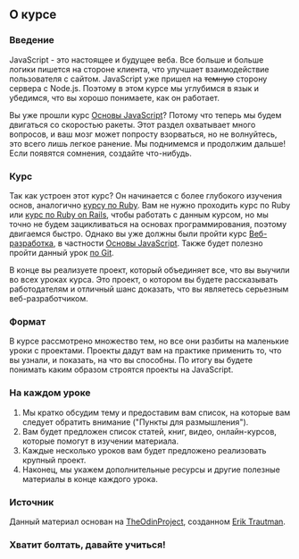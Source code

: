 ## О курсе

### Введение

JavaScript - это настоящее и будущее веба. Все больше и больше логики пишется на стороне клиента, что улучшает взаимодействие пользователя с сайтом. JavaScript уже пришел на ~~темную~~ сторону сервера с Node.js. Поэтому в этом курсе мы углубимся в язык и убедимся, что вы хорошо понимаете, как он работает.

Вы уже прошли курс [Основы JavaScript](https://vectree.ru/text/46/0/0)? Потому что теперь мы будем двигаться со скоростью ракеты. Этот раздел охватывает много вопросов, и ваш мозг может попросту взорваться, но не волнуйтесь, это всего лишь легкое ранение. Мы поднимемся и продолжим дальше! Если появятся сомнения, создайте что-нибудь.

### Курс

Так как устроен этот курс? Он начинается с более глубокого изучения основ, аналогично [курсу по Ruby](https://vectree.ru/path/51). Вам не нужно проходить курс по Ruby или [курс по Ruby on Rails](https://vectree.ru/path/62), чтобы работать с данным курсом, но мы точно не будем зацикливаться на основах программирования, поэтому двигаемся быстро. Однако вы уже должны были пройти курс [Веб-разработка](https://vectree.ru/path/47), в частности [Основы JavaScript](https://vectree.ru/text/46/0/0). Также будет полезно пройти данный урок [по Git](https://vectree.ru/text/55/0/0).

В конце вы реализуете проект, который объединяет все, что вы выучили во всех уроках курса. Это проект, о котором вы будете рассказывать работодателям и отличный шанс доказать, что вы являетесь серьезным веб-разработчиком.

### Формат

В курсе рассмотрено множество тем, но все они разбиты на маленькие уроки с проектами. Проекты дадут вам на практике применить то, что вы узнали, и показать, на что вы способны. По итогу вы будете понимать каким образом строятся проекты на JavaScript.

### На каждом уроке

1. Мы кратко обсудим тему и предоставим вам список, на которые вам следует обратить внимание ("Пункты для размышления").
2. Вам будет предложен список статей, книг, видео, онлайн-курсов, которые помогут в изучении материала.
3. Каждые несколько уроков вам будет предложено реализовать крупный проект.
4. Наконец, мы укажем дополнительные ресурсы и другие полезные материалы в конце каждого урока.

### Источник

Данный материал основан на [TheOdinProject](https://github.com/TheOdinProject), созданном [Erik Trautman](https://github.com/eriktrautman).

### Хватит болтать, давайте учиться!
